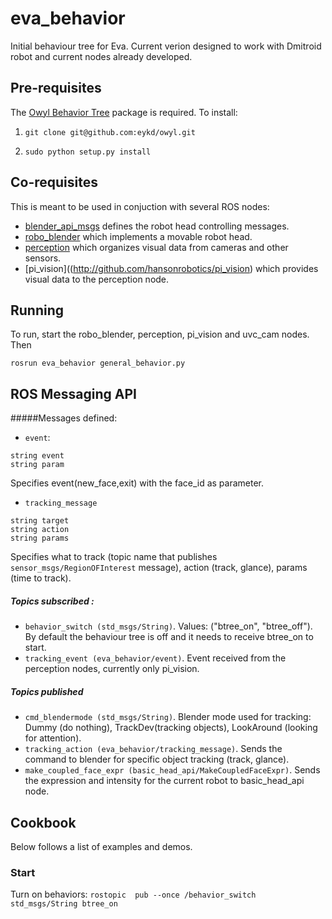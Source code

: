 # eva_behavior

Initial behaviour tree for Eva. Current verion designed to work with Dmitroid robot and current nodes already developed.

## Pre-requisites

The [Owyl Behavior Tree](https://github.com/eykd/owyl/) package is
required.  To install:

1) `git clone git@github.com:eykd/owyl.git`

2) `sudo python setup.py install`

## Co-requisites

This is meant to be used in conjuction with several ROS nodes:
* [blender_api_msgs](http://github.com/hansonrobotics/blender_api_msgs)
  defines the robot head controlling messages.
* [robo_blender](http://github.com/hansonrobotics/robo_blender) which
  implements a movable robot head.
* [perception](http://github.com/hansonrobotics/perception) which
  organizes  visual data from cameras and other sensors.
* [pi_vision]((http://github.com/hansonrobotics/pi_vision) which
  provides visual data to the perception node.

## Running
To run, start the robo_blender, perception, pi_vision and uvc_cam nodes.
Then

`rosrun eva_behavior general_behavior.py`


## ROS Messaging API

#####Messages defined:

* `event`:
```
string event
string param
```
Specifies event(new_face,exit) with the face_id as parameter.

* `tracking_message`
```
string target
string action
string params
```
Specifies what to track (topic name that publishes
`sensor_msgs/RegionOFInterest` message), action (track, glance),
params (time to track).

##### Topics subscribed :

* `behavior_switch (std_msgs/String)`. Values: ("btree_on", "btree_off").
  By default the behaviour tree is off and it needs to receive
  btree_on to start.
* `tracking_event (eva_behavior/event)`. Event received from the
  perception nodes, currently only pi_vision.

##### Topics published

* `cmd_blendermode (std_msgs/String)`. Blender mode used for tracking:
  Dummy (do nothing), TrackDev(tracking objects), LookAround (looking
  for attention).
* `tracking_action (eva_behavior/tracking_message)`. Sends the command
  to blender for specific object tracking (track, glance).
* `make_coupled_face_expr (basic_head_api/MakeCoupledFaceExpr)`. Sends
  the expression and intensity for the current robot to basic_head_api node.


## Cookbook
Below follows a list of examples and demos.

### Start 
Turn on behaviors:
`rostopic  pub --once /behavior_switch std_msgs/String btree_on`



